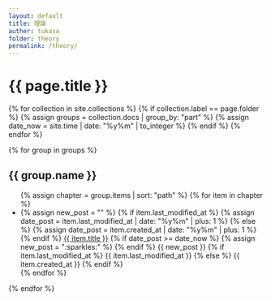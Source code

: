 ```yaml
---
layout: default
title: 理論
auther: tukasa
folder: theory
permalink: /theory/
---
```


<h1>{{ page.title }}</h1>

{% for collection in site.collections %}
  {% if collection.label == page.folder %}
    {% assign groups = collection.docs | group_by: "part" %}
    {% assign date_now = site.time | date: "%y%m" | to_integer %}
  {% endif %}
{% endfor %}

{% for group in groups %}
  <h2 id="{{ group.name }}">{{ group.name }}</h2>
  <ul>
  {% assign chapter = group.items | sort: "path" %}
  {% for item in chapter %}
    <li class="post-list-by-part">
       {% assign new_post = "" %}
       {% if item.last_modified_at %}
         {% assign date_post = item.last_modified_at | date: "%y%m" | plus: 1 %}
       {% else %}
         {% assign date_post = item.created_at | date: "%y%m" | plus: 1 %}
       {% endif %}
       <a href="{{ item.url | relative_url }}">{{ item.title }}</a>
         {% if date_post >= date_now %}
           {% assign new_post = ":sparkles:" %}
         {% endif %}
       <span>{{ new_post }}
       <time datetime="{{ page.date | date_to_xmlschema }}">
       {% if item.last_modified_at %}
         {{ item.last_modified_at }}
       {% else %}
         {{ item.created_at }}
       {% endif %}
       </time>
       </span>
    </li>
  {% endfor %}
  </ul>
{% endfor %}